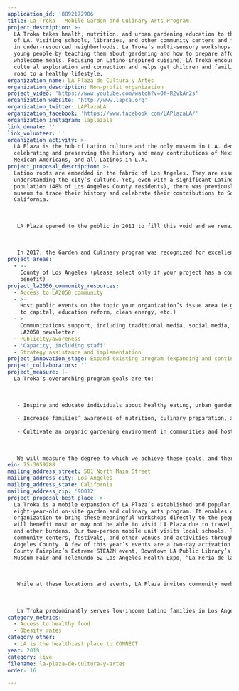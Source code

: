 ```yaml
---
application_id: '8892172906'
title: La Troka — Mobile Garden and Culinary Arts Program
project_description: >-
  LA Troka takes health, nutrition, and urban gardening education to the streets
  of LA. Visiting schools, libraries, and other community centers and festivals
  in under-resourced neighborhoods, La Troka’s multi-sensory workshops empower
  young people by teaching them about gardening and how to prepare affordable,
  wholesome meals. Focusing on Latino-inspired cuisine, LA Troka encourages
  cultural exploration and connection and helps get children and families on the
  road to a healthy lifestyle.
organization_name: LA Plaza de Cultura y Artes
organization_description: Non-profit organization
project_video: 'https://www.youtube.com/watch?v=0f-R2vkAn2s'
organization_website: 'http://www.lapca.org'
organization_twitter: LAPlazaLA
organization_facebook: 'https://www.facebook.com/LAPlazaLA/'
organization_instagram: laplazala
link_donate: ''
link_volunteer: ''
organization_activity: >-
  LA Plaza is the hub of Latino culture and the only museum in L.A. dedicated to
  celebrating and preserving the history and many contributions of Mexicans,
  Mexican-Americans, and all Latinos in L.A.
project_proposal_description: >-
  Latino roots are embedded in the fabric of Los Angeles. They are essential to
  understanding the city’s culture. Yet, even with a significant Latino
  population (48% of Los Angeles County residents), there was previously no
  museum to trace their history and celebrate their contributions to Southern
  California. 
   
   
   
   LA Plaza opened to the public in 2011 to fill this void and we remain the only institution in the region that combines and honors Latino culture, art, and history. Our mission resonated with the local community and we have turned that original inspiration into growing impact. In 2018, LA Plaza welcomed more than 110,000 visitors (an increase from 95,000 in 2017). Services have also expanded from 15 community programs and events in 2011 to more than 85 last year. We are an admission-free museum and provide quality programming, elevating and celebrating LA’s rich Latino culture and heritage. In 2018, we served more than 8,000 school aged children through our free garden and culinary educational workshops. These children frequently bring their families back to attend our five annual Family Day events, visiting our exhibitions, enjoying live music and participating in garden, culinary and art workshops. Earlier this year, the Coronel family made it a point to bring photos to our Family Day event of their 2rd grade son carrying out a “healthy tostadas” recipe he’d learned in one of our workshops. Other participants in the program have expressed the joy of eating a tomato for the first time. These are a few examples of how our workshops an impact long after they have been carried out. 
   
   
   
   In 2017, the Garden and Culinary program was recognized for excellence in museum education with the California State Superintendent’s Award by the California Association of Museums.
project_areas:
  - >-
    County of Los Angeles (please select only if your project has a countywide
    benefit)
project_la2050_community_resources:
  - Access to LA2050 community
  - >-
    Host public events on the topic your organization’s issue area (e.g. access
    to capital, education reform, clean energy, etc.) 
  - >-
    Communications support, including traditional media, social media, and
    LA2050 newsletter
  - Publicity/awareness
  - 'Capacity, including staff'
  - Strategy assistance and implementation
project_innovation_stage: Expand existing program (expanding and continuing ongoing successful projects)
project_collaborators: ''
project_measure: |-
  La Troka’s overarching program goals are to:
   
   
   
   - Inspire and educate individuals about healthy eating, urban gardening and Latino culture reaching a minimum of 10,000 people annually; 
   
   - Increase families’ awareness of nutrition, culinary preparation, and the culture and history of produce;
   
   - Cultivate an organic gardening environment in communities and hosting institutions
   
   
   
   We will measure the degree to which we achieve these goals, and therefore program success, through pre- and post-assessments of participants and through increasing participation in events throughout the city. We plan to activate LA Troka a minimum four days a week.
ein: 75-3059288
mailing_address_street: 501 North Main Street
mailing_address_city: Los Angeles
mailing_address_state: California
mailing_address_zip: '90012'
project_proposal_best_place: >-
  La Troka is a mobile expansion of LA Plaza’s established and popular
  eight-year-old on-site garden and culinary arts program. It enables our
  organization to bring these meaningful workshops directly to the people who
  will benefit most or may not be able to visit LA Plaza due to travel barriers
  and other burdens. Our two-person mobile unit visits local schools, libraries,
  community centers, festivals, and other venues and activities throughout Los
  Angeles County. A few of this year’s events are a two-day activation at the LA
  County Fairplex’s Extreme STEA2M event, Downtown LA Public Library’s Mobile
  Museum Fair and Telemundo 52 Los Angeles Health Expo, “La Feria de la Salud”. 
   
   
   
   While at these locations and events, LA Plaza invites community members to join us for free workshops. These active and hands-on sessions teach families about urban gardening, the nutritional value of fruits and vegetables, healthy choices beyond the mobile experience, and the historical and cultural ties to food like corn, amaranth and tomatoes. Empowering our community with this history and the ability to understand, appreciate, and cook healthy food is an invaluable gift and a foundation on which to build life-long health. Additionally, the program has a multiplier impact as lessons are carried home and shared with other family members, creating a chain reaction of behavior changes in whole families and the wider Los Angeles community. 
   
   
   
   La Troka predominantly serves low-income Latino families in Los Angeles County. This is a particularly important population to reach because research shows that minority youth, especially those living in poverty, are at the highest risk of developing unhealthy habits that can derail their aspirations and futures.
category_metrics:
  - Access to healthy food
  - Obesity rates
category_other:
  - LA is the healthiest place to CONNECT
year: 2019
category: live
filename: la-plaza-de-cultura-y-artes
order: 16

---
```


